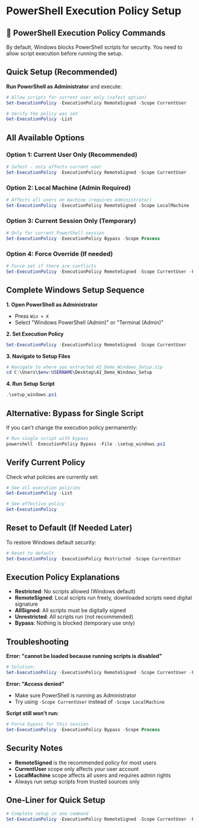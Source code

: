 # PowerShell Execution Policy Setup

## 🔐 PowerShell Execution Policy Commands

By default, Windows blocks PowerShell scripts for security. You need to allow script execution before running the setup.

## Quick Setup (Recommended)

**Run PowerShell as Administrator** and execute:

```powershell
# Allow scripts for current user only (safest option)
Set-ExecutionPolicy -ExecutionPolicy RemoteSigned -Scope CurrentUser

# Verify the policy was set
Get-ExecutionPolicy -List
```

## All Available Options

### Option 1: Current User Only (Recommended)
```powershell
# Safest - only affects current user
Set-ExecutionPolicy -ExecutionPolicy RemoteSigned -Scope CurrentUser
```

### Option 2: Local Machine (Admin Required)
```powershell
# Affects all users on machine (requires Administrator)
Set-ExecutionPolicy -ExecutionPolicy RemoteSigned -Scope LocalMachine
```

### Option 3: Current Session Only (Temporary)
```powershell
# Only for current PowerShell session
Set-ExecutionPolicy -ExecutionPolicy Bypass -Scope Process
```

### Option 4: Force Override (If needed)
```powershell
# Force set if there are conflicts
Set-ExecutionPolicy -ExecutionPolicy RemoteSigned -Scope CurrentUser -Force
```

## Complete Windows Setup Sequence

**1. Open PowerShell as Administrator**
   - Press `Win + X`
   - Select "Windows PowerShell (Admin)" or "Terminal (Admin)"

**2. Set Execution Policy**
```powershell
Set-ExecutionPolicy -ExecutionPolicy RemoteSigned -Scope CurrentUser
```

**3. Navigate to Setup Files**
```powershell
# Navigate to where you extracted AI_Demo_Windows_Setup.zip
cd C:\Users\$env:USERNAME\Desktop\AI_Demo_Windows_Setup
```

**4. Run Setup Script**
```powershell
.\setup_windows.ps1
```

## Alternative: Bypass for Single Script

If you can't change the execution policy permanently:

```powershell
# Run single script with bypass
powershell -ExecutionPolicy Bypass -File .\setup_windows.ps1
```

## Verify Current Policy

Check what policies are currently set:

```powershell
# See all execution policies
Get-ExecutionPolicy -List

# See effective policy
Get-ExecutionPolicy
```

## Reset to Default (If Needed Later)

To restore Windows default security:

```powershell
# Reset to default
Set-ExecutionPolicy -ExecutionPolicy Restricted -Scope CurrentUser
```

## Execution Policy Explanations

- **Restricted**: No scripts allowed (Windows default)
- **RemoteSigned**: Local scripts run freely, downloaded scripts need digital signature
- **AllSigned**: All scripts must be digitally signed
- **Unrestricted**: All scripts run (not recommended)
- **Bypass**: Nothing is blocked (temporary use only)

## Troubleshooting

**Error: "cannot be loaded because running scripts is disabled"**
```powershell
# Solution:
Set-ExecutionPolicy -ExecutionPolicy RemoteSigned -Scope CurrentUser -Force
```

**Error: "Access denied"**
- Make sure PowerShell is running as Administrator
- Try using `-Scope CurrentUser` instead of `-Scope LocalMachine`

**Script still won't run:**
```powershell
# Force bypass for this session
Set-ExecutionPolicy -ExecutionPolicy Bypass -Scope Process
```

## Security Notes

- **RemoteSigned** is the recommended policy for most users
- **CurrentUser** scope only affects your user account
- **LocalMachine** scope affects all users and requires admin rights
- Always run setup scripts from trusted sources only

## One-Liner for Quick Setup

```powershell
# Complete setup in one command
Set-ExecutionPolicy -ExecutionPolicy RemoteSigned -Scope CurrentUser -Force; .\setup_windows.ps1
